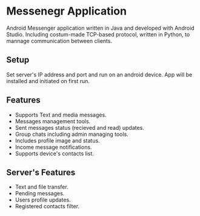 # Messenegr Application
Android Messenger application written in Java and developed with Android Studio. Including costum-made TCP-based protocol, written in 
Python, to mannage communication between clients.

## Setup
Set server's IP address and port and run on an android device. App will be installed and initiated on first run. 

## Features
- Supports Text and media messages.
- Messages management tools.
- Sent messages status (recieved and read) updates.
- Group chats including admin managing tools.
- Includes profile image and status.
- Income message notifications.
- Supports device's contacts list.

## Server's Features
- Text and file transfer.
- Pending messages.
- Users profile updates.
- Registered contacts filter.
